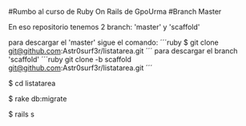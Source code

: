 #Rumbo al curso de Ruby On Rails de GpoUrma
#Branch Master

En eso repositorio tenemos 2 branch: 'master' y 'scaffold'

para descargar el 'master' sigue el comando:
´´´ruby
$ git clone git@github.com:Astr0surf3r/listatarea.git
´´´
para descargar el branch 'scaffold'
´´´ruby
git clone -b scaffold git@github.com:Astr0surf3r/listatarea.git
´´´

$ cd listatarea

$ rake db:migrate

$ rails s                
